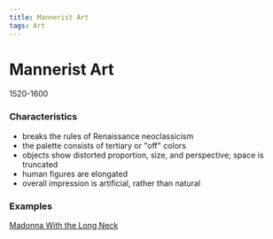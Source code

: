 ```yaml
---
title: Mannerist Art
tags: Art
---
```


# Mannerist Art
1520-1600

### Characteristics
- breaks the rules of Renaissance neoclassicism
- the palette consists of tertiary or "off" colors
- objects show distorted proportion, size, and perspective; space is truncated
- human figures are elongated
- overall impression is artificial, rather than natural

### Examples
[Madonna With the Long Neck](https://en.wikipedia.org/wiki/File:Parmigianino_-_Madonna_dal_collo_lungo_-_Google_Art_Project.jpg)